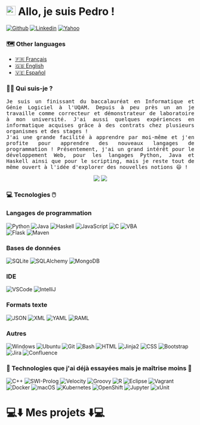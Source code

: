 # <img src="https://media.giphy.com/media/hvRJCLFzcasrR4ia7z/giphy.gif" width="25px"> Allo, je suis Pedro ! 

[![Github](https://img.shields.io/badge/-Github-181717?style=flat&logo=Github&logoColor=white)](https://github.com/PedroLuisBernardos)
[![Linkedin](https://img.shields.io/badge/-LinkedIn-0A66C2?style=flat&logo=Linkedin&logoColor=white)](https://www.linkedin.com/in/pedro-luis-bernardos/)
[![Yahoo](https://img.shields.io/badge/-Yahoo-6001D2?style=flat&logo=Yahoo&logoColor=white)](mailto:bernardospedro@yahoo.com)

### 🗺️ Other languages

* <a href="README.md">🇫🇷 Français</a>
* <a href="README_en.md">🇬🇧 English</a>
* <a href="README_es.md">🇻🇪 Español</a>

### 👨‍💻 Qui suis-je ?

<p  align="justify"><samp>Je suis un finissant du baccalauréat en Informatique et Génie Logiciel à l'UQAM. Depuis à peu près un an je travaille comme correcteur et démonstrateur de laboratoire à mon université. J'ai aussi quelques expériences en informatique acquises grâce à des contrats chez plusieurs organismes et des stages !<br>J'ai une grande facilité à apprendre par moi-même et j'en profite pour apprendre des nouveaux langages de programmation ! Présentement, j'ai un grand intérêt pour le développement Web, pour les langages Python, Java et Haskell ainsi que pour le scripting, mais je reste tout de même ouvert à l'idée d'explorer des nouvelles notions 😃 !</samp></p>

<p align="center">
  <img src="https://komarev.com/ghpvc/?username=PedroLuisBernardos&style=plastic&label=Views"><img>
  <img src="https://badges.pufler.dev/visits/PedroLuisBernardos/PedroLuisBernardos?color=black&logo=github" />
</p>

### 💻 Tecnologies 🖱️

### Langages de programmation

![Python](https://img.shields.io/badge/-Python-3776AB?style=flat&logo=Python&logoColor=white)
![Java](https://img.shields.io/badge/-Java-007396?style=flat&logo=Java&logoColor=white)
![Haskell](https://img.shields.io/badge/-Haskell-5D4F85?style=flat&logo=Haskell&logoColor=white)
![JavaScript](https://img.shields.io/badge/-JavaScript-F7DF1E?style=flat&logo=JavaScript&logoColor=white)
![C](https://img.shields.io/badge/-C-A8B9CC?style=flat&logo=C&logoColor=white)
![VBA](https://img.shields.io/badge/-VBA-217346?style=flat&logo=MicrosoftExcel&logoColor=white)
<br>
![Flask](https://img.shields.io/badge/-Flask-000000?style=flat&logo=Flask&logoColor=white)
![Maven](https://img.shields.io/badge/-Maven-C71A36?style=flat&logo=Apache-Maven&logoColor=white)

### Bases de données

![SQLite](https://img.shields.io/badge/-SQLite-003B57?style=flat&logo=SQLite&logoColor=white)
![SQLAlchemy](https://img.shields.io/badge/-SQLAlchemy-000000?style=flat)
![MongoDB](https://img.shields.io/badge/-MongoDB-47A248?style=flat&logo=MongoDB&logoColor=white)

### IDE

![VSCode](https://img.shields.io/badge/-VSCode-007ACC?style=flat&logo=VisualStudioCode&logoColor=white)
![IntelliJ](https://img.shields.io/badge/-IntelliJ-000000?style=flat&logo=IntelliJIDEA&logoColor=white)

### Formats texte

![JSON](https://img.shields.io/badge/-JSON-000000?style=flat&logo=JSON&logoColor=white)
![XML](https://img.shields.io/badge/-XML-000000?style=flat)
![YAML](https://img.shields.io/badge/-YAML-000000?style=flat)
![RAML](https://img.shields.io/badge/-RAML-27DDFF?style=flat)

### Autres

![Windows](https://img.shields.io/badge/-Windows-0078D6?style=flat&logo=Windows&logoColor=white)
![Ubuntu](https://img.shields.io/badge/-Ubuntu-E95420?style=flat&logo=Ubuntu&logoColor=white)
![Git](https://img.shields.io/badge/-Git-F05032?style=flat&logo=Git&logoColor=white)
![Bash](https://img.shields.io/badge/-Bash-4EAA25?style=flat&logo=GNU-Bash&logoColor=white)
![HTML](https://img.shields.io/badge/-HTML-E34F26?style=flat&logo=HTML5&logoColor=white)
![Jinja2](https://img.shields.io/badge/-Jinja2-B41717?style=flat&logo=Jinja&logoColor=white)
![CSS](https://img.shields.io/badge/-CSS-1572B6?style=flat&logo=CSS3&logoColor=white)
![Bootstrap](https://img.shields.io/badge/-Bootstrap-7952B3?style=flat&logo=Bootstrap&logoColor=white)
![Jira](https://img.shields.io/badge/-Jira-0052CC?style=flat&logo=Atlassian&logoColor=white)
![Confluence](https://img.shields.io/badge/-Confluence-172B4D?style=flat&logo=Confluence&logoColor=white)

### 🐚 Technologies que j'ai déjà essayées mais je maîtrise moins 🐁

![C++](https://img.shields.io/badge/-C++-00599C?style=flat&logo=Cplusplus&logoColor=white)
![SWI-Prolog](https://img.shields.io/badge/-SWI-Prolog-000000?style=flat)
![Velocity](https://img.shields.io/badge/-Velocity-000000?style=flat)
![Groovy](https://img.shields.io/badge/-Groovy-4298B8?style=flat&logo=ApacheGroovy&logoColor=white)
![R](https://img.shields.io/badge/-R-276DC3?style=flat&logo=R&logoColor=white)
![Eclipse](https://img.shields.io/badge/-Eclipse-2C2255?style=flat&logo=EclipseIDE&logoColor=white)
![Vagrant](https://img.shields.io/badge/-Vagrant-1868F2?style=flat&logo=Vagrant&logoColor=white)
![Docker](https://img.shields.io/badge/-Docker-2496ED?style=flat&logo=Docker&logoColor=white)
![macOS](https://img.shields.io/badge/-macOS-000000?style=flat&logo=macOS&logoColor=white)
![Kubernetes](https://img.shields.io/badge/-Kubernetes-326CE5?style=flat&logo=Kubernetes&logoColor=white)
![OpenShift](https://img.shields.io/badge/-OpenShift-EE0000?style=flat&logo=RedHatOpenShift&logoColor=white)
![Jupyter](https://img.shields.io/badge/-Jupyter-F37626?style=flat&logo=Jupyter&logoColor=white)
![xUnit](https://img.shields.io/badge/-xUnit-000000?style=flat)

# 💻⬇️ Mes projets ⬇️💻
